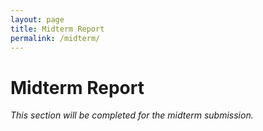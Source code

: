 ```yaml
---
layout: page
title: Midterm Report
permalink: /midterm/
---
```


# Midterm Report

*This section will be completed for the midterm submission.*
